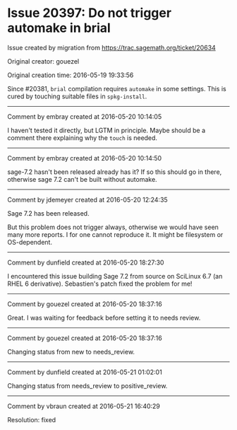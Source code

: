 # Issue 20397: Do not trigger automake in brial

Issue created by migration from https://trac.sagemath.org/ticket/20634

Original creator: gouezel

Original creation time: 2016-05-19 19:33:56

Since #20381, `brial` compilation requires `automake` in some settings. This is cured by touching suitable files in `spkg-install`.


---

Comment by embray created at 2016-05-20 10:14:05

I haven't tested it directly, but LGTM in principle.  Maybe should be a comment there explaining why the `touch` is needed.


---

Comment by embray created at 2016-05-20 10:14:50

sage-7.2 hasn't been released already has it?  If so this should go in there, otherwise sage 7.2 can't be built without automake.


---

Comment by jdemeyer created at 2016-05-20 12:24:35

Sage 7.2 has been released.

But this problem does not trigger always, otherwise we would have seen many more reports. I for one cannot reproduce it. It might be filesystem or OS-dependent.


---

Comment by dunfield created at 2016-05-20 18:27:30

I encountered this issue building Sage 7.2 from source on SciLinux 6.7 (an RHEL 6 derivative).  Sebastien's patch fixed the problem for me!


---

Comment by gouezel created at 2016-05-20 18:37:16

Great. I was waiting for feedback before setting it to needs review.


---

Comment by gouezel created at 2016-05-20 18:37:16

Changing status from new to needs_review.


---

Comment by dunfield created at 2016-05-21 01:02:01

Changing status from needs_review to positive_review.


---

Comment by vbraun created at 2016-05-21 16:40:29

Resolution: fixed
